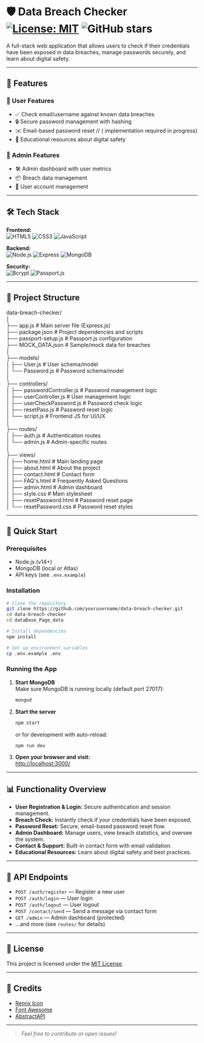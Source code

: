 # 🛡️ Data Breach Checker [![License: MIT](https://img.shields.io/badge/License-MIT-yellow.svg)](https://opensource.org/licenses/MIT) ![GitHub stars](https://img.shields.io/github/stars/yourusername/data-breach-checker?style=social)

A full-stack web application that allows users to check if their credentials have been exposed in data breaches, manage passwords securely, and learn about digital safety.

---

## 🌟 Features

### 👤 User Features
- ✅ Check email/username against known data breaches
- 🔒 Secure password management with hashing
- ✉️ Email-based password reset // ( implementation required in progress) 
- 📝 Educational resources about digital safety

### 👑 Admin Features
- 🛠️ Admin dashboard with user metrics
- 📦 Breach data management
- 👥 User account management

---

## 🛠️ Tech Stack

**Frontend:**  
![HTML5](https://img.shields.io/badge/-HTML5-E34F26?logo=html5&logoColor=white)
![CSS3](https://img.shields.io/badge/-CSS3-1572B6?logo=css3&logoColor=white)
![JavaScript](https://img.shields.io/badge/-JavaScript-F7DF1E?logo=javascript&logoColor=black)

**Backend:**  
![Node.js](https://img.shields.io/badge/-Node.js-339933?logo=node.js&logoColor=white)
![Express](https://img.shields.io/badge/-Express-000000?logo=express&logoColor=white)
![MongoDB](https://img.shields.io/badge/-MongoDB-47A248?logo=mongodb&logoColor=white)

**Security:**  
![Bcrypt](https://img.shields.io/badge/-Bcrypt-402D30?logo=bcrypt&logoColor=white)
![Passport.js](https://img.shields.io/badge/-Passport.js-34E27A?logo=passport.js&logoColor=white)

---

## 📁 Project Structure

data-breach-checker/
<br>
│
<br>
├── app.js # Main server file (Express.js)<br>
├── package.json # Project dependencies and scripts<br>
├── passport-setup.js # Passport.js configuration<br>
├── MOCK_DATA.json # Sample/mock data for breaches<br>
│<br>
├── models/<br>
│ ├── User.js # User schema/model<br>
│ └── Password.js # Password schema/model<br>
│<br>
├── controllers/<br>
│ ├── passwordController.js # Password management logic<br>
│ ├── userController.js # User management logic<br>
│ ├── userCheckPassword.js # Password check logic<br>
│ ├── resetPass.js # Password reset logic<br>
│ └── script.js # Frontend JS for UI/UX<br>
│<br>
├── routes/<br>
│ ├── auth.js # Authentication routes<br>
│ └── admin.js # Admin-specific routes<br>
│<br>
├── views/<br>
│ ├── home.html # Main landing page<br>
│ ├── about.html # About the project<br>
│ ├── contact.html # Contact form<br>
│ ├── FAQ's.html # Frequently Asked Questions<br>
│ ├── admin.html # Admin dashboard<br>
│ ├── style.css # Main stylesheet<br>
│ ├── resetPassword.html # Password reset page<br>
│ └── resetPassword.css # Password reset styles<br>



---

## 🚀 Quick Start

### Prerequisites
- Node.js (v14+)
- MongoDB (local or Atlas)
- API keys (see `.env.example`)

### Installation
```bash
# Clone the repository
git clone https://github.com/yourusername/data-breach-checker.git
cd data-breach-checker
cd dataBase_Page_data

# Install dependencies
npm install

# Set up environment variables
cp .env.example .env
```

### Running the App

1. **Start MongoDB**  
   Make sure MongoDB is running locally (default port 27017):
   ```bash
   mongod
   ```

2. **Start the server**
   ```bash
   npm start
   ```
   or for development with auto-reload:
   ```bash
   npm run dev
   ```

3. **Open your browser and visit:**  
   [http://localhost:3000/](http://localhost:3000/)

---

## 📊 Functionality Overview

- **User Registration & Login:** Secure authentication and session management.
- **Breach Check:** Instantly check if your credentials have been exposed.
- **Password Reset:** Secure, email-based password reset flow.
- **Admin Dashboard:** Manage users, view breach statistics, and oversee the system.
- **Contact & Support:** Built-in contact form with email validation.
- **Educational Resources:** Learn about digital safety and best practices.

---

## 🧩 API Endpoints

- `POST /auth/register` — Register a new user
- `POST /auth/login` — User login
- `POST /auth/logout` — User logout
- `POST /contact/send` — Send a message via contact form
- `GET /admin` — Admin dashboard (protected)
- ...and more (see `routes/` for details)

---

## 📝 License

This project is licensed under the [MIT License](https://opensource.org/licenses/MIT).

---

## 🙏 Credits

- [Remix Icon](https://remixicon.com/)
- [Font Awesome](https://fontawesome.com/)
- [AbstractAPI](https://www.abstractapi.com/)

---

> _Feel free to contribute or open issues!_



